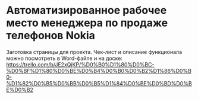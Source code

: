 # Автоматизированное рабочее место менеджера по продаже телефонов Nokia

Заготовка страницы для проекта. Чек-лист и описание функционала можно посмотреть в Word-файле и на доске: https://trello.com/b/JE2xQjKP/%D0%B0%D1%80%D0%BC-%D0%BF%D1%80%D0%BE%D0%B4%D0%B0%D0%B2%D1%86%D0%B0-%D1%82%D0%B5%D0%BB%D0%B5%D1%84%D0%BE%D0%BD%D0%BE%D0%B2
